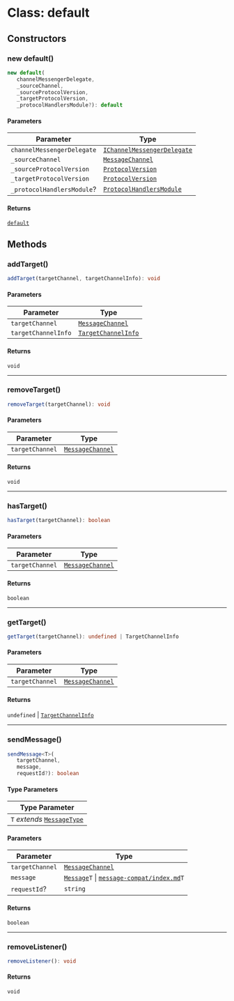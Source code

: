 # Class: default

## Constructors

### new default()

```ts
new default(
   channelMessengerDelegate, 
   _sourceChannel, 
   _sourceProtocolVersion, 
   _targetProtocolVersion, 
   _protocolHandlersModule?): default
```

#### Parameters

| Parameter                  | Type                                                                                                |
| -------------------------- | --------------------------------------------------------------------------------------------------- |
| `channelMessengerDelegate` | [`IChannelMessengerDelegate`](../../ChannelMessenger.types/interfaces/i-channel-messenger-delegate/index.md) |
| `_sourceChannel`           | [`MessageChannel`](../../ChannelMessenger.types/enumerations/message-channel/index.md)                     |
| `_sourceProtocolVersion`   | [`ProtocolVersion`](../../Protocol.types/enumerations/protocol-version/index.md)                           |
| `_targetProtocolVersion`   | [`ProtocolVersion`](../../Protocol.types/enumerations/protocol-version/index.md)                           |
| `_protocolHandlersModule`? | [`ProtocolHandlersModule`](../../Protocol.types/interfaces/protocol-handlers-module/index.md)               |

#### Returns

[`default`](default.md)

## Methods

### addTarget()

```ts
addTarget(targetChannel, targetChannelInfo): void
```

#### Parameters

| Parameter           | Type                                                                                |
| ------------------- | ----------------------------------------------------------------------------------- |
| `targetChannel`     | [`MessageChannel`](../../ChannelMessenger.types/enumerations/message-channel/index.md)     |
| `targetChannelInfo` | [`TargetChannelInfo`](../../ChannelMessenger.types/interfaces/target-channel-info/index.md) |

#### Returns

`void`

<hr />

### removeTarget()

```ts
removeTarget(targetChannel): void
```

#### Parameters

| Parameter       | Type                                                                            |
| --------------- | ------------------------------------------------------------------------------- |
| `targetChannel` | [`MessageChannel`](../../ChannelMessenger.types/enumerations/message-channel/index.md) |

#### Returns

`void`

<hr />

### hasTarget()

```ts
hasTarget(targetChannel): boolean
```

#### Parameters

| Parameter       | Type                                                                            |
| --------------- | ------------------------------------------------------------------------------- |
| `targetChannel` | [`MessageChannel`](../../ChannelMessenger.types/enumerations/message-channel/index.md) |

#### Returns

`boolean`

<hr />

### getTarget()

```ts
getTarget(targetChannel): undefined | TargetChannelInfo
```

#### Parameters

| Parameter       | Type                                                                            |
| --------------- | ------------------------------------------------------------------------------- |
| `targetChannel` | [`MessageChannel`](../../ChannelMessenger.types/enumerations/message-channel/index.md) |

#### Returns

`undefined` \| [`TargetChannelInfo`](../../ChannelMessenger.types/interfaces/target-channel-info/index.md)

<hr />

### sendMessage()

```ts
sendMessage<T>(
   targetChannel, 
   message, 
   requestId?): boolean
```

#### Type Parameters

| Type Parameter                                                                 |
| ------------------------------------------------------------------------------ |
| `T` *extends* [`MessageType`](../../Message.types/enumerations/message-type/index.md) |

#### Parameters

| Parameter       | Type                                                                                                                                   |
| --------------- | -------------------------------------------------------------------------------------------------------------------------------------- |
| `targetChannel` | [`MessageChannel`](../../ChannelMessenger.types/enumerations/message-channel/index.md)                                                        |
| `message`       | [`Message`](../../Message.types/type-aliases/message/index.md)`T` \| [`message-compat/index.md`](../../Message.types/type-aliases/message-compat/index.md)`T` |
| `requestId`?    | `string`                                                                                                                               |

#### Returns

`boolean`

<hr />

### removeListener()

```ts
removeListener(): void
```

#### Returns

`void`
